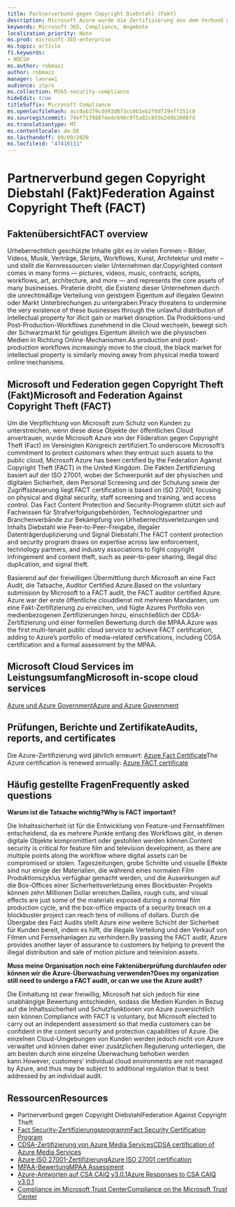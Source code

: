```yaml
---
title: Partnerverbund gegen Copyright Diebstahl (Fakt)
description: Microsoft Azure wurde die Zertifizierung aus dem Verbund gegen Copyright Theft in Großbritannien erreicht.
keywords: Microsoft 365, Compliance, Angebote
localization_priority: None
ms.prod: microsoft-365-enterprise
ms.topic: article
f1.keywords:
- NOCSH
ms.author: robmazz
author: robmazz
manager: laurawi
audience: itpro
ms.collection: M365-security-compliance
hideEdit: true
titleSuffix: Microsoft Compliance
ms.openlocfilehash: acc0ab379cdd93d873cc0b1eb2f0d729eff251c8
ms.sourcegitcommit: 74ef7179887eedc696c975a82c865b2d4b3808fd
ms.translationtype: MT
ms.contentlocale: de-DE
ms.lasthandoff: 09/09/2020
ms.locfileid: "47416111"
---
```

# <a name="federation-against-copyright-theft-fact"></a><span data-ttu-id="97b43-104">Partnerverbund gegen Copyright Diebstahl (Fakt)</span><span class="sxs-lookup"><span data-stu-id="97b43-104">Federation Against Copyright Theft (FACT)</span></span>

## <a name="fact-overview"></a><span data-ttu-id="97b43-105">Faktenübersicht</span><span class="sxs-lookup"><span data-stu-id="97b43-105">FACT overview</span></span>

<span data-ttu-id="97b43-106">Urheberrechtlich geschützte Inhalte gibt es in vielen Formen – Bilder, Videos, Musik, Verträge, Skripts, Workflows, Kunst, Architektur und mehr – und stellt die Kernressourcen vieler Unternehmen dar.</span><span class="sxs-lookup"><span data-stu-id="97b43-106">Copyrighted content comes in many forms — pictures, videos, music, contracts, scripts, workflows, art, architecture, and more — and represents the core assets of many businesses.</span></span> <span data-ttu-id="97b43-107">Piraterie droht, die Existenz dieser Unternehmen durch die unrechtmäßige Verteilung von geistigem Eigentum auf illegalen Gewinn oder Markt Unterbrechungen zu untergraben.</span><span class="sxs-lookup"><span data-stu-id="97b43-107">Piracy threatens to undermine the very existence of these businesses through the unlawful distribution of intellectual property for illicit gain or market disruption.</span></span> <span data-ttu-id="97b43-108">Da Produktions-und Post-Production-Workflows zunehmend in die Cloud wechseln, bewegt sich der Schwarzmarkt für geistiges Eigentum ähnlich wie die physischen Medien in Richtung Online-Mechanismen.</span><span class="sxs-lookup"><span data-stu-id="97b43-108">As production and post-production workflows increasingly move to the cloud, the black market for intellectual property is similarly moving away from physical media toward online mechanisms.</span></span>

## <a name="microsoft-and-federation-against-copyright-theft-fact"></a><span data-ttu-id="97b43-109">Microsoft und Federation gegen Copyright Theft (Fakt)</span><span class="sxs-lookup"><span data-stu-id="97b43-109">Microsoft and Federation Against Copyright Theft (FACT)</span></span>

<span data-ttu-id="97b43-110">Um die Verpflichtung von Microsoft zum Schutz von Kunden zu unterstreichen, wenn diese diese Objekte der öffentlichen Cloud anvertrauen, wurde Microsoft Azure von der Föderation gegen Copyright Theft (Fact) im Vereinigten Königreich zertifiziert.</span><span class="sxs-lookup"><span data-stu-id="97b43-110">To underscore Microsoft’s commitment to protect customers when they entrust such assets to the public cloud, Microsoft Azure has been certified by the Federation Against Copyright Theft (FACT) in the United Kingdom.</span></span> <span data-ttu-id="97b43-111">Die Fakten Zertifizierung basiert auf der ISO 27001, wobei der Schwerpunkt auf der physischen und digitalen Sicherheit, dem Personal Screening und der Schulung sowie der Zugriffssteuerung liegt.</span><span class="sxs-lookup"><span data-stu-id="97b43-111">FACT certification is based on ISO 27001, focusing on physical and digital security, staff screening and training, and access control.</span></span> <span data-ttu-id="97b43-112">Das Fact Content Protection and Security-Programm stützt sich auf Fachwissen für Strafverfolgungsbehörden, Technologiepartner und Branchenverbände zur Bekämpfung von Urheberrechtsverletzungen und Inhalts Diebstahl wie Peer-to-Peer-Freigabe, illegaler Datenträgerduplizierung und Signal Diebstahl.</span><span class="sxs-lookup"><span data-stu-id="97b43-112">The FACT content protection and security program draws on expertise across law enforcement, technology partners, and industry associations to fight copyright infringement and content theft, such as peer-to-peer sharing, illegal disc duplication, and signal theft.</span></span>

<span data-ttu-id="97b43-113">Basierend auf der freiwilligen Übermittlung durch Microsoft an eine Fact Audit, die Tatsache, Auditor Certified Azure.</span><span class="sxs-lookup"><span data-stu-id="97b43-113">Based on the voluntary submission by Microsoft to a FACT audit, the FACT auditor certified Azure.</span></span> <span data-ttu-id="97b43-114">Azure war der erste öffentliche clouddienst mit mehreren Mandanten, um eine Fakt-Zertifizierung zu erreichen, und fügte Azures Portfolio von medienbezogenen Zertifizierungen hinzu, einschließlich der CDSA-Zertifizierung und einer formellen Bewertung durch die MPAA.</span><span class="sxs-lookup"><span data-stu-id="97b43-114">Azure was the first multi-tenant public cloud service to achieve FACT certification, adding to Azure’s portfolio of media-related certifications, including CDSA certification and a formal assessment by the MPAA.</span></span>

## <a name="microsoft-in-scope-cloud-services"></a><span data-ttu-id="97b43-115">Microsoft Cloud Services im Leistungsumfang</span><span class="sxs-lookup"><span data-stu-id="97b43-115">Microsoft in-scope cloud services</span></span>

[<span data-ttu-id="97b43-116">Azure und Azure Government</span><span class="sxs-lookup"><span data-stu-id="97b43-116">Azure and Azure Government</span></span>](https://aka.ms/AzureCompliance)

## <a name="audits-reports-and-certificates"></a><span data-ttu-id="97b43-117">Prüfungen, Berichte und Zertifikate</span><span class="sxs-lookup"><span data-stu-id="97b43-117">Audits, reports, and certificates</span></span>

<span data-ttu-id="97b43-118">Die Azure-Zertifizierung wird jährlich erneuert: [Azure Fact Certificate](https://aka.ms/azurefactcert)</span><span class="sxs-lookup"><span data-stu-id="97b43-118">The Azure certification is renewed annually: [Azure FACT certificate](https://aka.ms/azurefactcert)</span></span>

## <a name="frequently-asked-questions"></a><span data-ttu-id="97b43-119">Häufig gestellte Fragen</span><span class="sxs-lookup"><span data-stu-id="97b43-119">Frequently asked questions</span></span>

<span data-ttu-id="97b43-120">**Warum ist die Tatsache wichtig?**</span><span class="sxs-lookup"><span data-stu-id="97b43-120">**Why is FACT important?**</span></span>

<span data-ttu-id="97b43-121">Die Inhaltssicherheit ist für die Entwicklung von Feature-und Fernsehfilmen entscheidend, da es mehrere Punkte entlang des Workflows gibt, in denen digitale Objekte kompromittiert oder gestohlen werden können.</span><span class="sxs-lookup"><span data-stu-id="97b43-121">Content security is critical for feature film and television development, as there are multiple points along the workflow where digital assets can be compromised or stolen.</span></span> <span data-ttu-id="97b43-122">Tageszeitungen, grobe Schnitte und visuelle Effekte sind nur einige der Materialien, die während eines normalen Film Produktionszyklus verfügbar gemacht werden, und die Auswirkungen auf die Box-Offices einer Sicherheitsverletzung eines Blockbuster-Projekts können zehn Millionen Dollar erreichen.</span><span class="sxs-lookup"><span data-stu-id="97b43-122">Dailies, rough cuts, and visual effects are just some of the materials exposed during a normal film production cycle, and the box-office impacts of a security breach on a blockbuster project can reach tens of millions of dollars.</span></span> <span data-ttu-id="97b43-123">Durch die Übergabe des Fact Audits stellt Azure eine weitere Schicht der Sicherheit für Kunden bereit, indem es hilft, die illegale Verteilung und den Verkauf von Filmen und Fernsehanlagen zu verhindern.</span><span class="sxs-lookup"><span data-stu-id="97b43-123">By passing the FACT audit, Azure provides another layer of assurance to customers by helping to prevent the illegal distribution and sale of motion picture and television assets.</span></span>

<span data-ttu-id="97b43-124">**Muss meine Organisation noch eine Faktenüberprüfung durchlaufen oder können wir die Azure-Überwachung verwenden?**</span><span class="sxs-lookup"><span data-stu-id="97b43-124">**Does my organization still need to undergo a FACT audit, or can we use the Azure audit?**</span></span>

<span data-ttu-id="97b43-125">Die Einhaltung ist zwar freiwillig, Microsoft hat sich jedoch für eine unabhängige Bewertung entschieden, sodass die Medien Kunden in Bezug auf die Inhaltssicherheit und Schutzfunktionen von Azure zuversichtlich sein können.</span><span class="sxs-lookup"><span data-stu-id="97b43-125">Compliance with FACT is voluntary, but Microsoft elected to carry out an independent assessment so that media customers can be confident in the content security and protection capabilities of Azure.</span></span> <span data-ttu-id="97b43-126">Die einzelnen Cloud-Umgebungen von Kunden werden jedoch nicht von Azure verwaltet und können daher einer zusätzlichen Regulierung unterliegen, die am besten durch eine einzelne Überwachung behoben werden kann.</span><span class="sxs-lookup"><span data-stu-id="97b43-126">However, customers’ individual cloud environments are not managed by Azure, and thus may be subject to additional regulation that is best addressed by an individual audit.</span></span>

## <a name="resources"></a><span data-ttu-id="97b43-127">Ressourcen</span><span class="sxs-lookup"><span data-stu-id="97b43-127">Resources</span></span>

- <span data-ttu-id="97b43-128">Partnerverbund gegen Copyright Diebstahl</span><span class="sxs-lookup"><span data-stu-id="97b43-128">Federation Against Copyright Theft</span></span>
- [<span data-ttu-id="97b43-129">Fact Security-Zertifizierungsprogramm</span><span class="sxs-lookup"><span data-stu-id="97b43-129">Fact Security Certification Program</span></span>](https://go.microsoft.com/fwlink/?linkid=2099508)
- [<span data-ttu-id="97b43-130">CDSA-Zertifizierung von Azure Media Services</span><span class="sxs-lookup"><span data-stu-id="97b43-130">CDSA certification of Azure Media Services</span></span>](https://aka.ms/cdsa-cert)
- [<span data-ttu-id="97b43-131">Azure ISO 27001-Zertifizierung</span><span class="sxs-lookup"><span data-stu-id="97b43-131">Azure ISO 27001 certification</span></span>](https://aka.ms/Azure-BSI-Cert)
- [<span data-ttu-id="97b43-132">MPAA-Bewertung</span><span class="sxs-lookup"><span data-stu-id="97b43-132">MPAA Assessment</span></span>](offering-mpaa.md)
- [<span data-ttu-id="97b43-133">Azure-Antworten auf CSA CAIQ v3.0.1</span><span class="sxs-lookup"><span data-stu-id="97b43-133">Azure Responses to CSA CAIQ v3.0.1</span></span>](https://aka.ms/csacaiqresponses)
- [<span data-ttu-id="97b43-134">Compliance im Microsoft Trust Center</span><span class="sxs-lookup"><span data-stu-id="97b43-134">Compliance on the Microsoft Trust Center</span></span>](https://www.microsoft.com/trust-center/compliance/compliance-overview)
